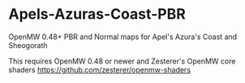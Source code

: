 # Apels-Azuras-Coast-PBR
OpenMW 0.48+  PBR and Normal maps for Apel's Azura's Coast and Sheogorath

This requires OpenMW 0.48 or newer and Zesterer's OpenMW core shaders https://github.com/zesterer/openmw-shaders
